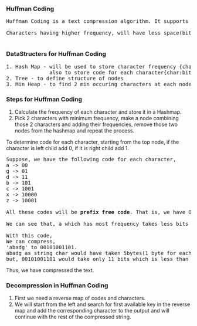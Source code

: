 ### Huffman Coding

<pre>
Huffman Coding is a text compression algorithm. It supports variable length codes.

Characters having higher frequency, will have less space(bits) and characters having less frequency, will have more space(bits).

</pre>
### DataStructers for Huffman Coding
<pre>
1. Hash Map - will be used to store character frequency {char:freq}, and 
              also to store code for each character{char:bits}
2. Tree - to define structure of nodes
3. Min Heap - to find 2 min occuring characters at each node
</pre>

### Steps for Huffman Coding
1. Calculate the frequency of each character and store it in a Hashmap.
2. Pick 2 characters with minimum frequency, make a node combining those 2 characters and adding their frequencies, remove those two nodes from the hashmap and repeat the process.

To determine code for each character, starting from the top node, if the character is left child add 0, if it is right child add 1.
<pre>
Suppose, we have the following code for each character,
a -> 00
g -> 01
d -> 11
b -> 101
c -> 1001
x -> 10000
z -> 10001

All these codes will be <b>prefix free code</b>. That is, we have 00 for a, so no other code will start with 00 for any other code. This is because all the character nodes in our tree are child nodes. There are no nodes beneath them.

We can see that, a which has most frequency takes less bits and z which has less frequency takes more bits.

With this code, 
We can compress,
'abadg' to 00101001101.
abadg as string char would have taken 5bytes(1 byte for each char) = 5*8 = 40bits
but, 00101001101 would take only 11 bits which is less than 2 bytes.
</pre>
Thus, we have compressed the text.

### Decompression in Huffman Coding

1. First we need a reverse map of codes and characters.
2. We will start from the left and search for first available key in the reverse map and add the corresponding character to the output and will continue with the rest of the compressed string.


